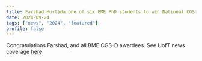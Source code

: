 ```yaml
---
title: Farshad Murtada one of six BME PhD students to win National CGS-D Scholarship
date: 2024-09-24
tags: ["news", "2024", "featured"]
profile: false
---
```


Congratulations Farshad, and all BME CGS-D awardees. See UofT news coverage [here](https://discover.bme.utoronto.ca/six-bme-graduate-students-receives-2024-nserc-graduate-scholarships/)


<!--more-->
